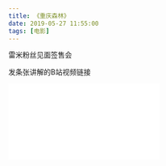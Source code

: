 ```yaml
---
title: 《重庆森林》
date: 2019-05-27 11:55:00
tags: [电影]
---
```



雷米粉丝见面签售会

<!--more-->
发条张讲解的B站视频链接
<iframe src="//player.bilibili.com/player.html?aid=55359824&cid=96800122&page=1" scrolling="no" border="0" frameborder="no" framespacing="0" allowfullscreen="true"> </iframe>